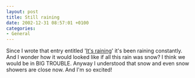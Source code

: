 ```yaml
---
layout: post
title: Still raining
date: 2002-12-31 08:57:01 +0100
categories:
- General
---
```

<p>Since I wrote that entry entitled '<a href="http://www.rusiczki.net/blog/archives/2002/12/28/its_raining">It's raining</a>' it's been raining constantly. And I wonder how it would looked like if all this rain was snow? I think we would be in BIG TROUBLE. Anyway I understood that snow and even snow showers are close now. And I'm so excited!</p>
